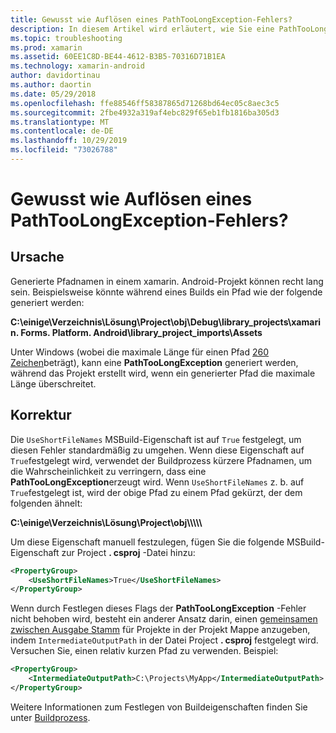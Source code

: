 ```yaml
---
title: Gewusst wie Auflösen eines PathTooLongException-Fehlers?
description: In diesem Artikel wird erläutert, wie Sie eine PathTooLongException auflösen, die beim Entwickeln einer APP auftreten kann.
ms.topic: troubleshooting
ms.prod: xamarin
ms.assetid: 60EE1C8D-BE44-4612-B3B5-70316D71B1EA
ms.technology: xamarin-android
author: davidortinau
ms.author: daortin
ms.date: 05/29/2018
ms.openlocfilehash: ffe88546ff58387865d71268bd64ec05c8aec3c5
ms.sourcegitcommit: 2fbe4932a319af4ebc829f65eb1fb1816ba305d3
ms.translationtype: MT
ms.contentlocale: de-DE
ms.lasthandoff: 10/29/2019
ms.locfileid: "73026788"
---
```

# <a name="how-do-i-resolve-a-pathtoolongexception-error"></a>Gewusst wie Auflösen eines PathTooLongException-Fehlers?

## <a name="cause"></a>Ursache

Generierte Pfadnamen in einem xamarin. Android-Projekt können recht lang sein.
Beispielsweise könnte während eines Builds ein Pfad wie der folgende generiert werden:

**C:\\einige\\Verzeichnis\\Lösung\\Project\\obj\\Debug\\__library_projects__\\xamarin. Forms. Platform. Android\\library_project_imports\\Assets**

Unter Windows (wobei die maximale Länge für einen Pfad [260 Zeichen](https://msdn.microsoft.com/library/windows/desktop/aa365247.aspx)beträgt), kann eine **PathTooLongException** generiert werden, während das Projekt erstellt wird, wenn ein generierter Pfad die maximale Länge überschreitet. 

## <a name="fix"></a>Korrektur

Die `UseShortFileNames` MSBuild-Eigenschaft ist auf `True` festgelegt, um diesen Fehler standardmäßig zu umgehen. Wenn diese Eigenschaft auf `True`festgelegt wird, verwendet der Buildprozess kürzere Pfadnamen, um die Wahrscheinlichkeit zu verringern, dass eine **PathTooLongException**erzeugt wird.
Wenn `UseShortFileNames` z. b. auf `True`festgelegt ist, wird der obige Pfad zu einem Pfad gekürzt, der dem folgenden ähnelt:

**C:\\einige\\Verzeichnis\\Lösung\\Project\\obj\\\\\\\\\\**

Um diese Eigenschaft manuell festzulegen, fügen Sie die folgende MSBuild-Eigenschaft zur Project **. csproj** -Datei hinzu:

```xml
<PropertyGroup>
    <UseShortFileNames>True</UseShortFileNames>
</PropertyGroup>
```

Wenn durch Festlegen dieses Flags der **PathTooLongException** -Fehler nicht behoben wird, besteht ein anderer Ansatz darin, einen [gemeinsamen zwischen Ausgabe Stamm](https://blogs.msdn.microsoft.com/kirillosenkov/2015/04/04/using-a-common-intermediate-and-output-directory-for-your-solution/) für Projekte in der Projekt Mappe anzugeben, indem `IntermediateOutputPath` in der Datei Project **. csproj** festgelegt wird. Versuchen Sie, einen relativ kurzen Pfad zu verwenden. Beispiel:

```xml
<PropertyGroup>
    <IntermediateOutputPath>C:\Projects\MyApp</IntermediateOutputPath>
</PropertyGroup>
```

Weitere Informationen zum Festlegen von Buildeigenschaften finden Sie unter [Buildprozess](~/android/deploy-test/building-apps/build-process.md).
